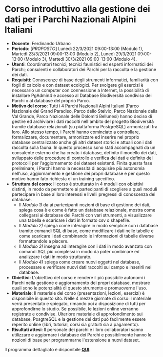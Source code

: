 # Corso introduttivo alla gestione dei dati per i Parchi Nazionali Alpini Italiani

* **Docente**: Ferdinando Urbano  
* **Periodo**: [*PROPOSTO*] Lunedì 22/3/2021 09:00-13:00 (Modulo 1), Martedì 23/3/2021 09:00-13:00 (Modulo 2), Lunedì 29/3/2021 09:00-13:00 (Modulo 3), Martedì 30/3/2021 09:00-13:00 (Modulo 4).  
* **Utenti**: Coordinatori tecnici, tecnici faunistici ed esperti informatici dei Parchi; consulenti e collaboratori dei Parchi per la raccolta e la gestione dei dati.  
* **Requisiti**: Conoscenze di base degli strumenti informatici, familiarità con fogli di calcolo e con dataset ecologici. Per svolgere gli esercizi è necessario un computer con connessione a Internet, la possibilità di installare PgAdmin4 e accesso al Database Biodiversità condiviso dei Parchi o al database del proprio Parco.  
* **Motivo del corso**: Tutti i 4 Parchi Nazionali Alpini Italiani (Parco Nazionale del Grand Paradiso, Parco dello Stelvio, Parco Nazionale della Val Grande, Parco Nazionale delle Dolomiti Bellunesi) hanno deciso di gestire ed archiviare i dati raccolti nell'ambito del progetto Biodiversità tramite database relazionali (su piattaforma PostgreSQL) armonizzati fra loro. Allo stesso tempo, i Parchi hanno cominciato a controllare, formalizzare, documentare, armonizzare ed inserire nel proprio database centralizzato anche gli altri dataset storici e attuali con i dati raccolta sulla fauna. In questo processo sono stati accompagnati da un consulente esterno che ha creato i database, definito il modello dei dati, sviluppato delle procedure di controllo e verifica dei dati e definito dei protocolli per l'aggiornamento dei dataset esistenti. Finita questa fase preliminare, i Parchi hanno la necessità di acquisire più autonomia nell'uso, aggiornamento e gestione dei propri database e per questo motivo hanno fato richiesta di un training specifico.  
* **Struttura del corso**:  Il corso è strutturato in 4 moduli con obiettivi distinti, in modo da permettere ai partecipanti di scegliere a quali moduli partecipare in base ai loro interessi e livelli pregressi di conoscenza dei database.
  * Il *Modulo 1)* da ai partecipanti nozioni di base di gestione dei dati, spiega cosa è e come è fatto un database relazionale, mostra come collegarsi ai database dei Parchi con vari strumenti, a visualizzare una tabella e scaricare i dati in formato csv o shapefile.
  * Il *Modulo 2)* spiega come interagire in modo semplice con i database tramite comandi SQL di base, come modificare i dati nelle tabelle e come scaricare i dati combinando le informazioni di tabelle diverse formattandole a piacere.
  * Il *Modulo 3)* insegna ad interagire con i dati in modo avanzato con comandi SQL più complessi in modo da poter combinare ed analizzare i dati in modo strutturato.
  * Il *Modulo 4)* spiega come creare nuovi oggetti nel database, processare e verificare nuovi dati raccolti sul campo e inserirli nel database.  
* **Obiettivi**: L'obiettivo del corso è rendere il più possibile autonomi i Parchi nella gestione e aggiornamento dei propri database, mostrare quali sono le potenzialità di questo strumento e promuoverne l'uso.  
* **Materiale**: Il materiale del corso (presentazioni, lezioni, esercizi) è disponibile in questo sito. Nelle 4 mezze giornate di corso il materiale verrà presentato e spiegato, rimando poi a disposizione di tutti per approfondirne lo studio. Se possibile, le lezioni online verranno registrate e condivise. Ulteriore materiale di approfondimento sui database, PosgtreSQL e la gestione dei dati può facilmente essere reperito online (libri, tutorial, corsi sia gratuiti sia a pagamento).  
* **Risultati attesi**: Il personale dei parchi e i loro collaboratori sanno utilizzare e aggiornare i database dei Parchi e possibilmente hanno le nozioni di base per programmarne l'estensione a nuovi dataset.  

Il programma dettagliato è disponibile [**QUI**](https://github.com/feurbano/gestione_dati_parchi/blob/master/programma.md).
